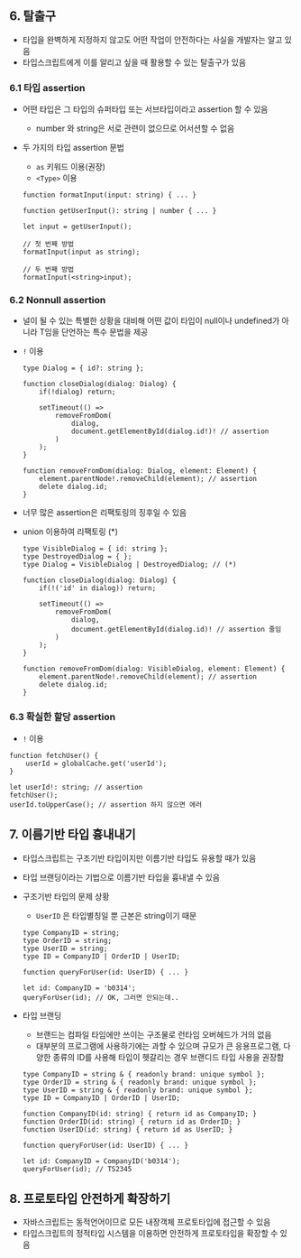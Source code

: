 ## 6. 탈출구

- 타입을 완벽하게 지정하지 않고도 어떤 작업이 안전하다는 사실을 개발자는 알고 있음
- 타입스크립트에게 이를 알리고 싶을 때 활용할 수 있는 탈출구가 있음

### 6.1 타입 assertion

- 어떤 타입은 그 타입의 슈퍼타입 또는 서브타입이라고 assertion 할 수 있음
    - number 와 string은 서로 관련이 없으므로 어서션할 수 없음
- 두 가지의 타입 assertion 문법
    - `as` 키워드 이용(권장)
    - `<Type>` 이용
    
    ```tsx
    function formatInput(input: string) { ... }
    
    function getUserInput(): string | number { ... }
    
    let input = getUserInput();
    
    // 첫 번째 방법
    formatInput(input as string);
    
    // 두 번째 방법
    formatInput(<string>input);
    ```
    

### 6.2 Nonnull assertion

- 널이 될 수 있는 특별한 상황을 대비해 어떤 값이 타입이 null이나 undefined가 아니라 T임을 단언하는 특수 문법을 제공
- `!` 이용
    
    ```tsx
    type Dialog = { id?: string };
    
    function closeDialog(dialog: Dialog) {
        if(!dialog) return;
    
        setTimeout(() => 
            removeFromDom(
                dialog,
                document.getElementById(dialog.id!)! // assertion
            )
        );
    }
    
    function removeFromDom(dialog: Dialog, element: Element) {
        element.parentNode!.removeChild(element); // assertion
        delete dialog.id;
    }
    ```
    
- 너무 많은  assertion은 리팩토링의 징후일 수 있음
- union 이용하여 리팩토링 (*)
    
    ```tsx
    type VisibleDialog = { id: string };
    type DestroyedDialog = { };
    type Dialog = VisibleDialog | DestroyedDialog; // (*)
    
    function closeDialog(dialog: Dialog) {
        if(!('id' in dialog)) return;
    
        setTimeout(() => 
            removeFromDom(
                dialog,
                document.getElementById(dialog.id)! // assertion 줄임
            )
        );
    }
    
    function removeFromDom(dialog: VisibleDialog, element: Element) {
        element.parentNode!.removeChild(element); // assertion
        delete dialog.id;
    }
    ```
    

### 6.3 확실한 할당 assertion

- `!` 이용

```tsx
function fetchUser() {
	userId = globalCache.get('userId');
}

let userId!: string; // assertion
fetchUser();
userId.toUpperCase(); // assertion 하지 않으면 에러
```

## 7. 이름기반 타입 흉내내기

- 타입스크립트는 구조기반 타입이지만 이름기반 타입도 유용할 때가 있음
- 타입 브랜딩이라는 기법으로 이름기반 타입을 흉내낼 수 있음
- 구조기반 타입의 문제 상황
    - `UserID` 은 타입별칭일 뿐 근본은 string이기 때문
    
    ```tsx
    type CompanyID = string;
    type OrderID = string;
    type UserID = string;
    type ID = CompanyID | OrderID | UserID;
    
    function queryForUser(id: UserID) { ... }
    
    let id: CompanyID = 'b0314';
    queryForUser(id); // OK, 그러면 안되는데..
    ```
    
- 타입 브랜딩
    - 브랜드는 컴파일 타임에만 쓰이는 구조물로 런타임 오버헤드가 거의 없음
    - 대부분의 프로그램에 사용하기에는 과할 수 있으며 규모가 큰 응용프로그램, 다양한 종류의 ID를 사용해 타입이 헷갈리는 경우 브랜디드 타입 사용을 권장함
    
    ```tsx
    type CompanyID = string & { readonly brand: unique symbol };
    type OrderID = string & { readonly brand: unique symbol };
    type UserID = string & { readonly brand: unique symbol };
    type ID = CompanyID | OrderID | UserID;
    
    function CompanyID(id: string) { return id as CompanyID; }
    function OrderID(id: string) { return id as OrderID; }
    function UserID(id: string) { return id as UserID; }
    
    function queryForUser(id: UserID) { ... }
    
    let id: CompanyID = CompanyID('b0314');
    queryForUser(id); // TS2345
    ```
    

## 8. 프로토타입 안전하게 확장하기

- 자바스크립트는 동적언어이므로 모든 내장객체 프로토타입에 접근할 수 있음
- 타입스크립트의 정적타입 시스템을 이용하면 안전하게 프로토타입을 확장할 수 있음
